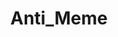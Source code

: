 ---
title: Anti_Meme
crosslinks:
- dankmemes
- educationalmemes
- DeepFriedMemes
- noshitouija
- SUBREDDITNAME
- 2meirl4meirl
- OnlyWholesomeMemes
- wholesomememes
- AskReddit
- antimeme
- gatekeeping
- coaxedintoasnafu
---